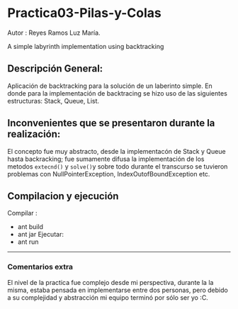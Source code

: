 # Practica03-Pilas-y-Colas
Autor : Reyes Ramos Luz María. 

A simple labyrinth implementation using backtracking
 ## Descripción General:
 Aplicación de backtracking para la solución de un  laberinto simple.
 En donde para la implementación de backtracing se hizo uso de las siguientes estructuras:
 Stack, Queue, List.
 ## Inconvenientes que se presentaron durante la realización:
 El concepto fue muy abstracto, desde la implementacón de Stack y Queue hasta backracking;
 fue sumamente difusa la implementación de los metodos `extecnd()` y `solve()`y sobre todo durante el transcurso se tuvieron problemas con 
 NullPointerException, IndexOutofBoundException etc.
 ## Compilacion y ejecución
 Compilar :
 - ant build
 - ant jar
 Ejecutar:
 - ant run
 
 ---
 ### Comentarios extra
 
 El nivel de la practica fue complejo desde mi perspectiva, durante la la misma, estaba pensada en implementarse entre dos personas, pero debido
 a su complejidad y abstracción mi equipo terminó por sólo ser yo :C.
